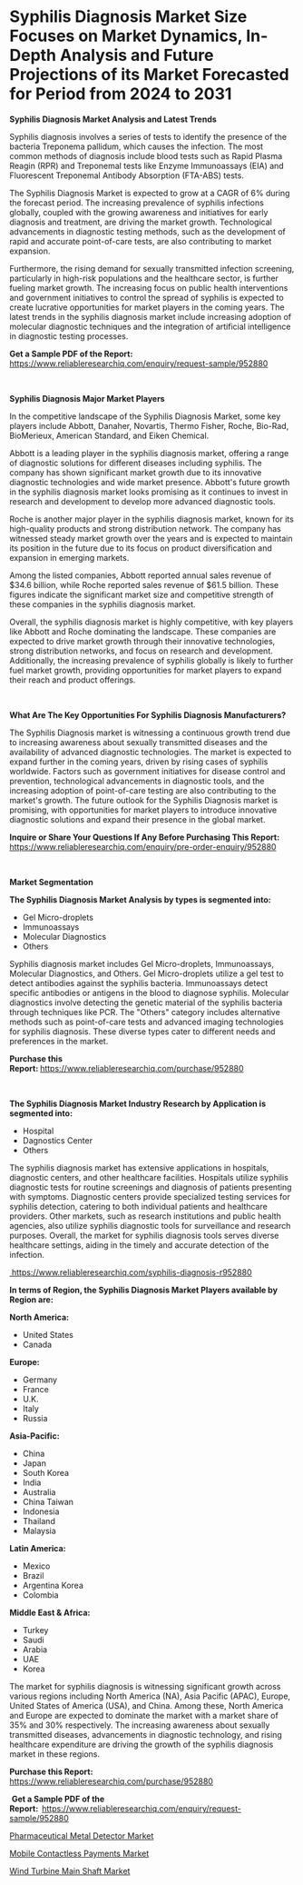 <p><h1>Syphilis Diagnosis Market Size Focuses on Market Dynamics, In-Depth Analysis and Future Projections of its Market Forecasted for Period from 2024 to 2031</h1></p><p><strong>Syphilis Diagnosis Market Analysis and Latest Trends</strong></p>
<p><p>Syphilis diagnosis involves a series of tests to identify the presence of the bacteria Treponema pallidum, which causes the infection. The most common methods of diagnosis include blood tests such as Rapid Plasma Reagin (RPR) and Treponemal tests like Enzyme Immunoassays (EIA) and Fluorescent Treponemal Antibody Absorption (FTA-ABS) tests.</p><p>The Syphilis Diagnosis Market is expected to grow at a CAGR of 6% during the forecast period. The increasing prevalence of syphilis infections globally, coupled with the growing awareness and initiatives for early diagnosis and treatment, are driving the market growth. Technological advancements in diagnostic testing methods, such as the development of rapid and accurate point-of-care tests, are also contributing to market expansion.</p><p>Furthermore, the rising demand for sexually transmitted infection screening, particularly in high-risk populations and the healthcare sector, is further fueling market growth. The increasing focus on public health interventions and government initiatives to control the spread of syphilis is expected to create lucrative opportunities for market players in the coming years. The latest trends in the syphilis diagnosis market include increasing adoption of molecular diagnostic techniques and the integration of artificial intelligence in diagnostic testing processes.</p></p>
<p><strong>Get a Sample PDF of the Report:&nbsp;</strong> <a href="https://www.reliableresearchiq.com/enquiry/request-sample/952880">https://www.reliableresearchiq.com/enquiry/request-sample/952880</a></p>
<p>&nbsp;</p>
<p><strong>Syphilis Diagnosis Major Market Players</strong></p>
<p><p>In the competitive landscape of the Syphilis Diagnosis Market, some key players include Abbott, Danaher, Novartis, Thermo Fisher, Roche, Bio-Rad, BioMerieux, American Standard, and Eiken Chemical. </p><p>Abbott is a leading player in the syphilis diagnosis market, offering a range of diagnostic solutions for different diseases including syphilis. The company has shown significant market growth due to its innovative diagnostic technologies and wide market presence. Abbott's future growth in the syphilis diagnosis market looks promising as it continues to invest in research and development to develop more advanced diagnostic tools.</p><p>Roche is another major player in the syphilis diagnosis market, known for its high-quality products and strong distribution network. The company has witnessed steady market growth over the years and is expected to maintain its position in the future due to its focus on product diversification and expansion in emerging markets.</p><p>Among the listed companies, Abbott reported annual sales revenue of $34.6 billion, while Roche reported sales revenue of $61.5 billion. These figures indicate the significant market size and competitive strength of these companies in the syphilis diagnosis market.</p><p>Overall, the syphilis diagnosis market is highly competitive, with key players like Abbott and Roche dominating the landscape. These companies are expected to drive market growth through their innovative technologies, strong distribution networks, and focus on research and development. Additionally, the increasing prevalence of syphilis globally is likely to further fuel market growth, providing opportunities for market players to expand their reach and product offerings.</p></p>
<p>&nbsp;</p>
<p><strong>What Are The Key Opportunities For Syphilis Diagnosis Manufacturers?</strong></p>
<p><p>The Syphilis Diagnosis market is witnessing a continuous growth trend due to increasing awareness about sexually transmitted diseases and the availability of advanced diagnostic technologies. The market is expected to expand further in the coming years, driven by rising cases of syphilis worldwide. Factors such as government initiatives for disease control and prevention, technological advancements in diagnostic tools, and the increasing adoption of point-of-care testing are also contributing to the market's growth. The future outlook for the Syphilis Diagnosis market is promising, with opportunities for market players to introduce innovative diagnostic solutions and expand their presence in the global market.</p></p>
<p><strong>Inquire or Share Your Questions If Any Before Purchasing This Report:</strong> <a href="https://www.reliableresearchiq.com/enquiry/pre-order-enquiry/952880">https://www.reliableresearchiq.com/enquiry/pre-order-enquiry/952880</a></p>
<p>&nbsp;</p>
<p><strong>Market Segmentation</strong></p>
<p><strong>The Syphilis Diagnosis Market Analysis by types is segmented into:</strong></p>
<p><ul><li>Gel Micro-droplets</li><li>Immunoassays</li><li>Molecular Diagnostics</li><li>Others</li></ul></p>
<p><p>Syphilis diagnosis market includes Gel Micro-droplets, Immunoassays, Molecular Diagnostics, and Others. Gel Micro-droplets utilize a gel test to detect antibodies against the syphilis bacteria. Immunoassays detect specific antibodies or antigens in the blood to diagnose syphilis. Molecular diagnostics involve detecting the genetic material of the syphilis bacteria through techniques like PCR. The "Others" category includes alternative methods such as point-of-care tests and advanced imaging technologies for syphilis diagnosis. These diverse types cater to different needs and preferences in the market.</p></p>
<p><strong>Purchase this Report:&nbsp;</strong><a href="https://www.reliableresearchiq.com/purchase/952880">https://www.reliableresearchiq.com/purchase/952880</a></p>
<p>&nbsp;</p>
<p><strong>The Syphilis Diagnosis Market Industry Research by Application is segmented into:</strong></p>
<p><ul><li>Hospital</li><li>Dagnostics Center</li><li>Others</li></ul></p>
<p><p>The syphilis diagnosis market has extensive applications in hospitals, diagnostic centers, and other healthcare facilities. Hospitals utilize syphilis diagnostic tests for routine screenings and diagnosis of patients presenting with symptoms. Diagnostic centers provide specialized testing services for syphilis detection, catering to both individual patients and healthcare providers. Other markets, such as research institutions and public health agencies, also utilize syphilis diagnostic tools for surveillance and research purposes. Overall, the market for syphilis diagnosis tools serves diverse healthcare settings, aiding in the timely and accurate detection of the infection.</p></p>
<p><a href="https://www.reliableresearchiq.com/syphilis-diagnosis-r952880">&nbsp;https://www.reliableresearchiq.com/syphilis-diagnosis-r952880</a></p>
<p><strong>In terms of Region, the Syphilis Diagnosis Market Players available by Region are:</strong></p>
<p>
    <p> <strong> North America: </strong>
        <ul>
            <li>United States</li>
            <li>Canada</li>
        </ul>
        </p> 
    <p> <strong> Europe: </strong>
        <ul>
            <li>Germany</li>
            <li>France</li>
            <li>U.K.</li>
            <li>Italy</li>
            <li>Russia</li>
        </ul>
        </p> 
    <p> <strong> Asia-Pacific: </strong>
        <ul>
            <li>China</li>
            <li>Japan</li>
            <li>South Korea</li>
            <li>India</li>
            <li>Australia</li>
            <li>China Taiwan</li>
            <li>Indonesia</li>
            <li>Thailand</li>
            <li>Malaysia</li>
        </ul>
        </p> 
    <p> <strong> Latin America: </strong>
        <ul>
            <li>Mexico</li>
            <li>Brazil</li>
            <li>Argentina Korea</li>
            <li>Colombia</li>
        </ul>
        </p> 
    <p> <strong> Middle East & Africa: </strong>
        <ul>
            <li>Turkey</li>
            <li>Saudi</li>
            <li>Arabia</li>
            <li>UAE</li>
            <li>Korea</li>
        </ul>
    </p>
    </p>
<p><p>The market for syphilis diagnosis is witnessing significant growth across various regions including North America (NA), Asia Pacific (APAC), Europe, United States of America (USA), and China. Among these, North America and Europe are expected to dominate the market with a market share of 35% and 30% respectively. The increasing awareness about sexually transmitted diseases, advancements in diagnostic technology, and rising healthcare expenditure are driving the growth of the syphilis diagnosis market in these regions.</p></p>
<p><strong>Purchase this Report: </strong><a href="https://www.reliableresearchiq.com/purchase/952880">https://www.reliableresearchiq.com/purchase/952880</a></p>
<p>&nbsp;<strong>Get a Sample PDF of the Report:&nbsp;&nbsp;</strong><a href="https://www.reliableresearchiq.com/enquiry/request-sample/952880">https://www.reliableresearchiq.com/enquiry/request-sample/952880</a></p>
<p><strong></strong></p>
<p><p><a href="https://medium.com/@josefahauck2023/pharmaceutical-metal-detector-market-trends-and-analysis-opportunities-and-challenges-for-future-22af290a59b7">Pharmaceutical Metal Detector Market</a></p><p><a href="https://github.com/gladysalidde/Market-Research-Report-List-2/blob/main/mobile-contactless-payments-market.md">Mobile Contactless Payments Market</a></p><p><a href="https://medium.com/@cukilcantik89/wind-turbine-main-shaft-market-a-global-and-regional-analysis-focus-on-region-country-level-5f812e26e2d7">Wind Turbine Main Shaft Market</a></p></p>